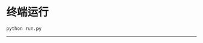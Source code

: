 # 终端运行

```shell
python run.py
```
************************************************************************************************************************************************************************************************************************************************************************************************************************************************************************************************************************************************************************************************************************************************************